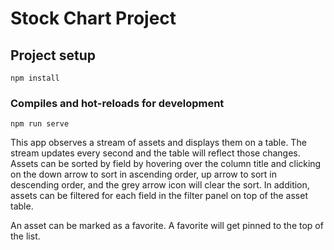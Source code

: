 # Stock Chart Project

## Project setup
```
npm install
```

### Compiles and hot-reloads for development
```
npm run serve
```
 
This app observes a stream of assets and displays them on a table. The stream updates every second and the table will reflect those changes. Assets can be sorted by field by hovering over the column title and clicking on the down arrow to sort in ascending order, up arrow to sort in descending order, and the grey arrow icon will clear the sort. In addition, assets can be filtered for each field in the filter panel on top of the asset table.
  
  An asset can be marked as a favorite. A favorite will get pinned to the top of the list.
